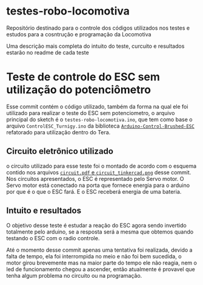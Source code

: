 # testes-robo-locomotiva
Repositório destinado para o controle dos códigos utilizados nos testes e estudos para a cosntrução e programação da Locomotiva

Uma descrição mais completa do intuito do teste, curcuito e resultados estarão no readme de cada teste

# Teste de controle do ESC sem utilização do potenciômetro

Esse commit contém o código utilizado, também da forma na qual ele foi utilizado para realizar o teste do ESC sem potenciometro, o arquivo principal do sketch é o `testes-robo-locomotiva.ino`, que tem como base o arquivo `ControlESC_Turnigy.ino` da biblioteca [`Arduino-Control-Brushed-ESC`](https://github.com/tungstenexe/Arduino-Control-Brushed-ESC) refatorado para utilização dentro do Tera.

## Circuito eletrônico utilizado

o circuito utilizado para esse teste foi o montado de acordo com o esquema contido nos arquivos [`circuit.pdf` e `circuit_tinkercad.png`](https://www.tinkercad.com/things/ggH5kDln1wO?sharecode=jc-2vKZIE1H_gMENZ2VtN5nHOZScC-aSmRbJjL0fbHc) desse commit. Nos circuitos apresentados, o ESC é representado pelo Servo motor. O Servo motor está conectado na porta que fornece energia para o arduino por que é o que o ESC fará. E o ESC receberá energia de uma bateria.

## Intuito e resultados

O objetivo desse teste é estudar a reação do ESC agora sendo invertido totalmente pelo arduino, se a resposta será a mesma que obtemos quando testando o ESC com o radio controle. 

Até o momento desse commit apenas uma tentativa foi realizada, devido a falta de tempo, ela foi interrompida no meio e não foi bem sucedida, o motor girou brevemente mas na maior parte do tempo ele não reagia, nem o led de funcionamento chegou a ascender, então atualmente é provavel que tenha algum problema no circuito ou na programação.